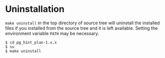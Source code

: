 # Uninstallation

`make uninstall` in the top directory of source tree will uninstall the
installed files if you installed from the source tree and it is left
available.  Setting the environment variable `PATH` may be necessary.

    $ cd pg_hint_plan-1.x.x
    $ su
    $ make uninstall
